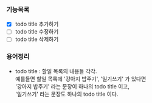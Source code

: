 ### 기능목록
- [x] todo title 추가하기
- [ ] todo title 수정하기
- [ ] todo title 삭제하기

### 용어정리
- todo title : 할일 목록의 내용들 각각.  
  예를들면 할일 목록에 '강아지 밥주기', '일기쓰기' 가 있다면  
  '강아지 밥주기' 라는 문장이 하나의 todo title 이고,  
  '일기쓰기' 라는 문장도 하나의 todo title 이다. 

